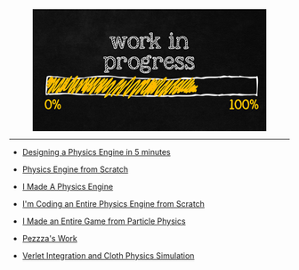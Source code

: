 <!--
Maintainer:   jeffskinnerbox@yahoo.com / www.jeffskinnerbox.me
Version:      0.0.0
-->

<div align="center">
<img src="https://raw.githubusercontent.com/jeffskinnerbox/blog/main/content/images/banners-bkgrds/work-in-progress.jpg" title="These materials require additional work and are not ready for general use." align="center" width=420px height=219px>
</div>


---------------


* [Designing a Physics Engine in 5 minutes](https://www.youtube.com/watch?v=-_IspRG548E)
* [Physics Engine from Scratch](https://www.youtube.com/watch?v=BtJfHoxAc4w)
* [I Made A Physics Engine](https://www.youtube.com/watch?v=az4Oyv8ZS7I)
* [I'm Coding an Entire Physics Engine from Scratch](https://www.youtube.com/watch?v=iSMbRGTBOHU)
* [I Made an Entire Game from Particle Physics](https://www.youtube.com/watch?v=WQYIExVFRaY)

* [Pezzza's Work](https://www.youtube.com/@PezzzasWork)
* [Verlet Integration and Cloth Physics Simulation](https://pikuma.com/blog/verlet-integration-2d-cloth-physics-simulation)

